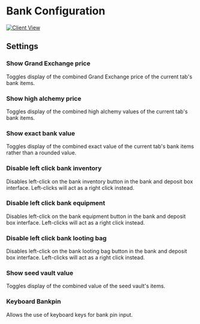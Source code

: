 # Bank Configuration

[![Client View](https://thumbs.gfycat.com/VigorousAbandonedGnu-size_restricted.gif)](https://gfycat.com/VigorousAbandonedGnu)

## Settings

### Show Grand Exchange price

Toggles display of the combined Grand Exchange price of the current tab's bank items.

### Show high alchemy price

Toggles display of the combined high alchemy values of the current tab's bank items.

### Show exact bank value

Toggles display of the combined exact value of the current tab's bank items rather than a rounded value.

### Disable left click bank inventory

Disables left-click on the bank inventory button in the bank and deposit box interface. Left-clicks will act as a right click instead. 

### Disable left click bank equipment

Disables left-click on the bank equipment button in the bank and deposit box interface. Left-clicks will act as a right click instead.

### Disable left click bank looting bag

Disables left-click on the bank looting bag button in the bank and deposit box interface. Left-clicks will act as a right click instead.

### Show seed vault value

Toggles display of the combined value of the seed vault's items.

### Keyboard Bankpin

Allows the use of keyboard keys for bank pin input.